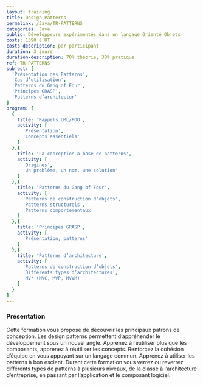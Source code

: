 ```yaml
---
layout: training
title: Design Patterns
permalink: /Java/TR-PATTERNS
categories: Java
public: Développeurs expérimentés dans un langage Orienté Objets
costs: 1390 € HT
costs-description: par participant
duration: 3 jours
duration-description: 70% théorie, 30% pratique
ref: TR-PATTERNS
subject: [
  'Présentation des Patterns',
  'Cas d’utilisation',
  'Patterns du Gang of Four',
  'Principes GRASP',
  'Patterns d’architectur'
]
program: [
  {
    title: 'Rappels UML/POO',
    activity: [
      'Présentation',
      'Concepts essentiels'
    ]
  },{
    title: 'La conception à base de patterns',
    activity: [
      'Origines',
      'Un problème, un nom, une solution'
    ]
  },{
    title: 'Patterns du Gang of Four',
    activity: [
      'Patterns de construction d’objets',
      'Patterns structurels',
      'Patterns comportementaux'
    ]
  },{
    title: 'Principes GRASP',
    activity: [
      'Présentation, patterns'
    ]
  },{
    title: 'Patterns d’architecture',
    activity: [
      'Patterns de construction d’objets',
      'Différents types d’architectures',
      'MV* (MVC, MVP, MVVM)'
    ]
  }
]
---
```


### Présentation

Cette formation vous propose de découvrir les principaux patrons de conception.
Les design patterns permettent d’appréhender le développement sous un nouvel angle. Apprenez à réutiliser plus que les composants, apprenez à réutiliser les concepts. Renforcez la cohésion d’équipe en vous appuyant sur un langage commun. Apprenez à utiliser les patterns à bon escient.
Durant cette formation vous verrez ou reverrez différents types de patterns à plusieurs niveaux, de la classe à l’architecture d’entreprise, en passant par l’application et le composant logiciel.
